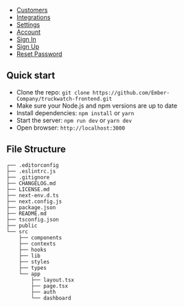 - [Customers](http://localhost:3000/dashboard/maintenance)
- [Integrations](https//localhost:3000/dashboard/teams)
- [Settings](http://material-kit-react.devias.io/dashboard/settings)
- [Account](http://material-kit-react.devias.io/dashboard/account)
- [Sign In](http://material-kit-react.devias.io/auth/sign-in)
- [Sign Up](http://material-kit-react.devias.io/auth/sign-up)
- [Reset Password](http://material-kit-react.devias.io/auth/reset-password)

## Quick start

- Clone the repo: `git clone https://github.com/Ember-Company/truckwatch-frontend.git`
- Make sure your Node.js and npm versions are up to date
- Install dependencies: `npm install` or `yarn`
- Start the server: `npm run dev` or `yarn dev`
- Open browser: `http://localhost:3000`

## File Structure

```
┌── .editorconfig
├── .eslintrc.js
├── .gitignore
├── CHANGELOG.md
├── LICENSE.md
├── next-env.d.ts
├── next.config.js
├── package.json
├── README.md
├── tsconfig.json
├── public
└── src
	├── components
	├── contexts
	├── hooks
	├── lib
	├── styles
	├── types
	└── app
		├── layout.tsx
		├── page.tsx
		├── auth
		└── dashboard
```
